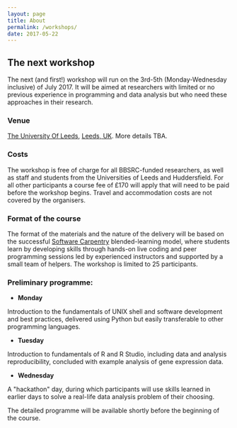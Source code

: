 ```yaml
---
layout: page
title: About
permalink: /workshops/
date: 2017-05-22
---
```


## The next workshop

The next (and first!) workshop will run on the 3rd-5th (Monday-Wednesday inclusive) of July 2017. It will be aimed at researchers with limited or no previous experience in programming and data analysis but who need these approaches in their research.

### Venue

[The University Of Leeds](http://leeds.ac.uk), [Leeds, UK](https://www.google.co.uk/maps/place/University+of+Leeds/@53.8066846,-1.5572268,17z/data=!3m1!4b1!4m5!3m4!1s0x48795c02da8a25af:0xd388478487e96af9!8m2!3d53.8066815!4d-1.5550328?hl=en). More details TBA.

### Costs

The workshop is free of charge for all BBSRC-funded researchers, as well as staff and students from the Universities of Leeds and Huddersfield. For all other participants a course fee of £170 will apply that will need to be paid before the workshop begins. Travel and accommodation costs are not covered by the organisers.

### Format of the course

The format of the materials and the nature of the delivery will be based on the successful [Software Carpentry](http://software-carpentry.org/) blended-learning model, where students learn by developing skills through hands-on live coding and peer programming sessions led by experienced instructors and supported by a small team of helpers. The workshop is limited to 25 participants.

### Preliminary programme:

- **Monday**

Introduction to the fundamentals of UNIX shell and software development and best practices, delivered using Python but easily transferable to other programming languages.

- **Tuesday**

Introduction to fundamentals of R and R Studio, including data and analysis reproducibility, concluded with example analysis of gene expression data.

- **Wednesday** 

A "hackathon" day, during which participants will use skills learned in earlier days to solve a real-life data analysis problem of their choosing.

The detailed programme will be available shortly before the beginning of the course.
